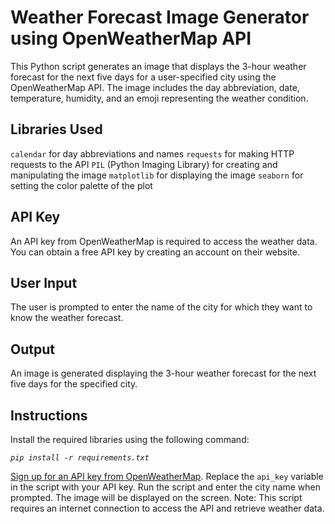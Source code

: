 # Weather Forecast Image Generator using OpenWeatherMap API

This Python script generates an image that displays the 3-hour weather forecast for the next five days for a user-specified city using the OpenWeatherMap API. The image includes the day abbreviation, date, temperature, humidity, and an emoji representing the weather condition.

## Libraries Used

`calendar` for day abbreviations and names
`requests` for making HTTP requests to the API
`PIL` (Python Imaging Library) for creating and manipulating the image
`matplotlib` for displaying the image
`seaborn` for setting the color palette of the plot

## API Key

An API key from OpenWeatherMap is required to access the weather data. You can obtain a free API key by creating an account on their website.

## User Input

The user is prompted to enter the name of the city for which they want to know the weather forecast.


## Output

An image is generated displaying the 3-hour weather forecast for the next five days for the specified city.
## Instructions

Install the required libraries using the following command:

*`pip install -r requirements.txt`*

[Sign up for an API key from OpenWeatherMap](https://home.openweathermap.org/api_keys).
Replace the `api_key` variable in the script with your API key.
Run the script and enter the city name when prompted.
The image will be displayed on the screen.
Note: This script requires an internet connection to access the API and retrieve weather data.
